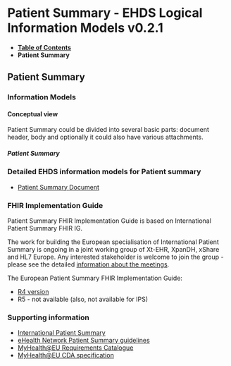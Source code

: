 # Patient Summary - EHDS Logical Information Models v0.2.1

* [**Table of Contents**](toc.md)
* **Patient Summary**

## Patient Summary

### Information Models

#### Conceptual view

Patient Summary could be divided into several basic parts: document header, body and optionally it could also have various attachments.

##### Patient Summary

### Detailed EHDS information models for Patient summary

* [Patient Summary Document](StructureDefinition-EHDSPatientSummary.md)

### FHIR Implementation Guide

Patient Summary FHIR Implementation Guide is based on International Patient Summary FHIR IG.

The work for building the European specialisation of International Patient Summary is ongoing in a joint working group of Xt-EHR, XpanDH, xShare and HL7 Europe. Any interested stakeholder is welcome to join the group - please see the detailed [information about the meetings](https://confluence.hl7.org/display/HEU/Meetings+PS-HDR-Base).

The European Patient Summary FHIR Implementation Guide:

* [R4 version](https://build.fhir.org/ig/hl7-eu/eps/)
* R5 - not available (also, not available for IPS)

### Supporting information

* [International Patient Summary](https://international-patient-summary.net/)
* [eHealth Network Patient Summary guidelines](https://health.ec.europa.eu/document/download/e020f311-c35b-45ae-ba3d-03212b57fa65_en?filename=ehn_guidelines_patientsummary_en.pdf)
* [MyHealth@EU Requirements Catalogue](https://webgate.ec.europa.eu/fpfis/wikis/display/EHDSI/05.01.+Create+the+MyHealth@EU+Patient+Summary+content)
* [MyHealth@EU CDA specification](https://art-decor.ehdsi.eu/publication/epsos-html-20240422T073854/tmp-1.3.6.1.4.1.12559.11.10.1.3.1.1.3-2024-04-19T100332.html)


